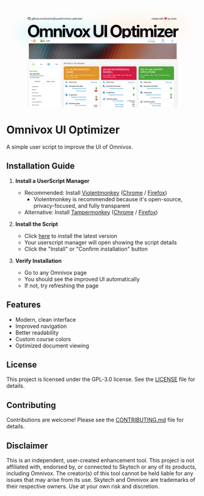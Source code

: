 ![Readme Banner](./assets/readme-banner.png)


# Omnivox UI Optimizer



A simple user script to improve the UI of Omnivox.

## Installation Guide

1. **Install a UserScript Manager**
   - Recommended: Install [Violentmonkey](https://violentmonkey.github.io/) ([Chrome](https://chrome.google.com/webstore/detail/violentmonkey/jinjaccalgkegednnccohejagnlnfdag) / [Firefox](https://addons.mozilla.org/firefox/addon/violentmonkey/))
     - Violentmonkey is recommended because it's open-source, privacy-focused, and fully transparent
   - Alternative: Install [Tampermonkey](https://www.tampermonkey.net/) ([Chrome](https://chrome.google.com/webstore/detail/tampermonkey/dhdgffkkebhmkfjojejmpbldmpobfkfo) / [Firefox](https://addons.mozilla.org/firefox/addon/tampermonkey/))

2. **Install the Script**
   - Click [here](https://github.com/evannotfound/omnivox-optimizer/releases/latest/download/omnivox-optimizer.user.js) to install the latest version
   - Your userscript manager will open showing the script details
   - Click the "Install" or "Confirm installation" button

3. **Verify Installation**
   - Go to any Omnivox page
   - You should see the improved UI automatically
   - If not, try refreshing the page

## Features
- Modern, clean interface
- Improved navigation
- Better readability
- Custom course colors
- Optimized document viewing

## License

This project is licensed under the GPL-3.0 license. See the [LICENSE](LICENSE) file for details.

## Contributing

Contributions are welcome! Please see the [CONTRIBUTING.md](CONTRIBUTING.md) file for details.

## Disclaimer

This is an independent, user-created enhancement tool. This project is not affiliated with, endorsed by, or connected to Skytech or any of its products, including Omnivox. The creator(s) of this tool cannot be held liable for any issues that may arise from its use. Skytech and Omnivox are trademarks of their respective owners. Use at your own risk and discretion.